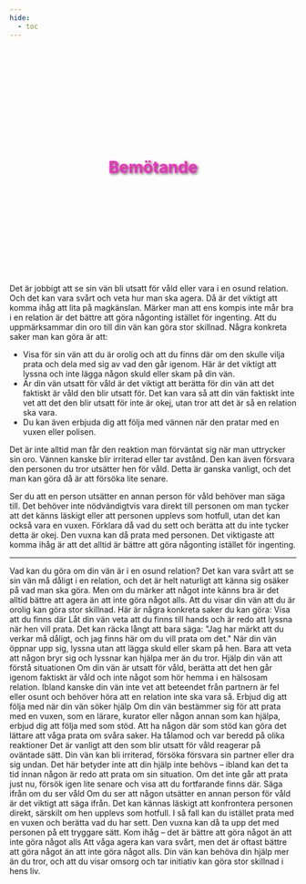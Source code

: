 ```yaml
---
hide:
  - toc
---
```

<div style="
        background-image: url('/resources/images/ctrl-image-6.jpg'); /* Replace with your hero image URL */
        background-size: cover; /* Cover the entire div */
        background-position: center; /* Center the image */
        height: 400px; /* Set the height of the hero section */
        display: flex; /* Use flexbox for centering content */
        align-items: center; /* Center content vertically */
        justify-content: center; /* Center content horizontally */
        color: white; /* Text color */
        text-align: center; /* Center text */
        text-shadow: 2px 2px 4px rgba(0, 0, 0, 0.7); /* Black shadow effect */
        ">
        <h1 style="color:#FF28C3">
            Bemötande
        </h1>
</div>



Det är jobbigt att se sin vän bli utsatt för våld eller vara i en osund relation. Och det kan vara svårt och veta hur man ska agera. Då är det viktigt att komma ihåg att lita på magkänslan. Märker man att ens kompis inte mår bra i en relation är det bättre att göra någonting istället för ingenting. Att du uppmärksammar din oro till din vän kan göra stor skillnad. Några konkreta saker man kan göra är att:

* Visa för sin vän att du är orolig och att du finns där om den skulle vilja prata och dela med sig av vad den går igenom. Här är det viktigt att lyssna och inte lägga någon skuld eller skam på din vän.
*  Är din vän utsatt för våld är det viktigt att berätta för din vän att det faktiskt är våld den blir utsatt för. Det kan vara så att din vän faktiskt inte vet att det den blir utsatt för inte är okej, utan tror att det är så en relation ska vara. 
* Du kan även erbjuda dig att följa med vännen när den pratar med en vuxen eller polisen. 

Det är inte alltid man får den reaktion man förväntat sig när man uttrycker sin oro. Vännen kanske blir irriterad eller tar avstånd. Den kan även försvara den personen du tror utsätter hen för våld. Detta är ganska vanligt, och det man kan göra då är att försöka lite senare. 

Ser du att en person utsätter en annan person för våld behöver man säga till. Det behöver inte nödvändigtvis vara direkt till personen om man tycker att det känns läskigt eller att personen upplevs som hotfull, utan det kan också vara en vuxen. Förklara då vad du sett och berätta att du inte tycker detta är okej. Den vuxna kan då prata med personen. Det viktigaste att komma ihåg är att det alltid är bättre att göra någonting istället för ingenting.


***
Vad kan du göra om din vän är i en osund relation?
Det kan vara svårt att se sin vän må dåligt i en relation, och det är helt naturligt att känna sig osäker på vad man ska göra. Men om du märker att något inte känns bra är det alltid bättre att agera än att inte göra något alls. Att du visar din vän att du är orolig kan göra stor skillnad.
Här är några konkreta saker du kan göra:
Visa att du finns där
Låt din vän veta att du finns till hands och är redo att lyssna när hen vill prata. Det kan räcka långt att bara säga: "Jag har märkt att du verkar må dåligt, och jag finns här om du vill prata om det." När din vän öppnar upp sig, lyssna utan att lägga skuld eller skam på hen. Bara att veta att någon bryr sig och lyssnar kan hjälpa mer än du tror.
Hjälp din vän att förstå situationen
Om din vän är utsatt för våld, berätta att det hen går igenom faktiskt är våld och inte något som hör hemma i en hälsosam relation. Ibland kanske din vän inte vet att beteendet från partnern är fel eller osunt och behöver höra att en relation inte ska vara så.
Erbjud dig att följa med när din vän söker hjälp
Om din vän bestämmer sig för att prata med en vuxen, som en lärare, kurator eller någon annan som kan hjälpa, erbjud dig att följa med som stöd. Att ha någon där som stöd kan göra det lättare att våga prata om svåra saker.
Ha tålamod och var beredd på olika reaktioner
Det är vanligt att den som blir utsatt för våld reagerar på oväntade sätt. Din vän kan bli irriterad, försöka försvara sin partner eller dra sig undan. Det här betyder inte att din hjälp inte behövs – ibland kan det ta tid innan någon är redo att prata om sin situation. Om det inte går att prata just nu, försök igen lite senare och visa att du fortfarande finns där.
Säga ifrån om du ser våld
Om du ser att någon utsätter en annan person för våld är det viktigt att säga ifrån. Det kan kännas läskigt att konfrontera personen direkt, särskilt om hen upplevs som hotfull. I så fall kan du istället prata med en vuxen och berätta vad du har sett. Den vuxna kan då ta upp det med personen på ett tryggare sätt.
Kom ihåg – det är bättre att göra något än att inte göra något alls
Att våga agera kan vara svårt, men det är oftast bättre att göra något än att inte göra något alls. Din vän kan behöva din hjälp mer än du tror, och att du visar omsorg och tar initiativ kan göra stor skillnad i hens liv.
</div>

